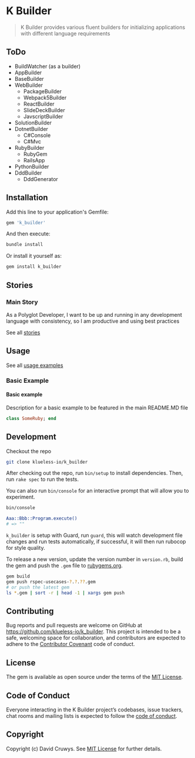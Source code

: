 # K Builder

> K Builder provides various fluent builders for initializing applications with different language requirements

## ToDo

- BuildWatcher (as a builder)
- AppBuilder
- BaseBuilder
- WebBuilder
  - PackageBuilder
  - Webpack5Builder
  - ReactBuilder
  - SlideDeckBuilder
  - JavscriptBuilder
- SolutionBuilder
- DotnetBuilder
  - C#Console
  - C#Mvc
- RubyBuilder
  - RubyGem
  - RailsApp
- PythonBuilder
- DddBuilder
  - DddGenerator


## Installation

Add this line to your application's Gemfile:

```ruby
gem 'k_builder'
```

And then execute:

```bash
bundle install
```

Or install it yourself as:

```bash
gem install k_builder
```

## Stories

### Main Story

As a Polyglot Developer, I want to be up and running in any development language with consistency, so I am productive and using best practices

See all [stories](./STORIES.md)

## Usage

See all [usage examples](./USAGE.md)

### Basic Example

#### Basic example

Description for a basic example to be featured in the main README.MD file

```ruby
class SomeRuby; end
```

## Development

Checkout the repo

```bash
git clone klueless-io/k_builder
```

After checking out the repo, run `bin/setup` to install dependencies. Then, run `rake spec` to run the tests.

You can also run `bin/console` for an interactive prompt that will allow you to experiment.

```bash
bin/console

Aaa::Bbb::Program.execute()
# => ""
```

`k_builder` is setup with Guard, run `guard`, this will watch development file changes and run tests automatically, if successful, it will then run rubocop for style quality.

To release a new version, update the version number in `version.rb`, build the gem and push the `.gem` file to [rubygems.org](https://rubygems.org).

```bash
gem build
gem push rspec-usecases-?.?.??.gem
# or push the latest gem
ls *.gem | sort -r | head -1 | xargs gem push
```

## Contributing

Bug reports and pull requests are welcome on GitHub at https://github.com/klueless-io/k_builder. This project is intended to be a safe, welcoming space for collaboration, and contributors are expected to adhere to the [Contributor Covenant](http://contributor-covenant.org) code of conduct.

## License

The gem is available as open source under the terms of the [MIT License](https://opensource.org/licenses/MIT).

## Code of Conduct

Everyone interacting in the K Builder project’s codebases, issue trackers, chat rooms and mailing lists is expected to follow the [code of conduct](https://github.com/klueless-io/k_builder/blob/master/CODE_OF_CONDUCT.md).

## Copyright

Copyright (c) David Cruwys. See [MIT License](LICENSE.txt) for further details.
